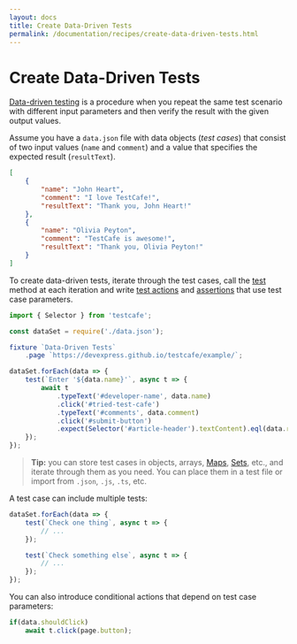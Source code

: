 ```yaml
---
layout: docs
title: Create Data-Driven Tests
permalink: /documentation/recipes/create-data-driven-tests.html
---
```

# Create Data-Driven Tests

[Data-driven testing](https://en.wikipedia.org/wiki/Data-driven_testing) is a procedure when you repeat the same test scenario with different input parameters and then verify the result with the given output values.

Assume you have a `data.json` file with data objects (*test cases*) that consist of two input values (`name` and `comment`) and a value that specifies the expected result (`resultText`).

```json
[
    {
        "name": "John Heart",
        "comment": "I love TestCafe!",
        "resultText": "Thank you, John Heart!"
    },
    {
        "name": "Olivia Peyton",
        "comment": "TestCafe is awesome!",
        "resultText": "Thank you, Olivia Peyton!"
    }
]
```

To create data-driven tests, iterate through the test cases, call the [test](../test-api/test-code-structure.md#tests) method at each iteration and write [test actions](../test-api/actions/README.md) and [assertions](../test-api/assertions/README.md) that use test case parameters.

```js
import { Selector } from 'testcafe';

const dataSet = require('./data.json');

fixture `Data-Driven Tests`
    .page `https://devexpress.github.io/testcafe/example/`;

dataSet.forEach(data => {
    test(`Enter '${data.name}'`, async t => {
        await t
            .typeText('#developer-name', data.name)
            .click('#tried-test-cafe')
            .typeText('#comments', data.comment)
            .click('#submit-button')
            .expect(Selector('#article-header').textContent).eql(data.resultText);
    });
});
```

> **Tip:** you can store test cases in objects, arrays, [Maps](https://developer.mozilla.org/en-US/docs/Web/JavaScript/Reference/Global_Objects/Map), [Sets](https://developer.mozilla.org/en-US/docs/Web/JavaScript/Reference/Global_Objects/Set), etc., and iterate through them as you need. You can place them in a test file or import from `.json`, `.js`, `.ts`, etc.

A test case can include multiple tests:

```js
dataSet.forEach(data => {
    test(`Check one thing`, async t => {
        // ...
    });

    test(`Check something else`, async t => {
        // ...
    });
});
```

You can also introduce conditional actions that depend on test case parameters:

```js
if(data.shouldClick)
    await t.click(page.button);
```
